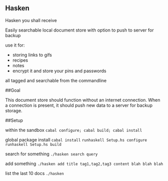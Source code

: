 Hasken
----

Hasken you shall receive

Easily searchable local document store with option to push to server for backup

use it for:
  - storing links to gifs
  - recipes
  - notes
  - encrypt it and store your pins and passwords

all tagged and searchable from the commandline

##Goal

This document store should function without an internet connection.
When a connection is present, it should push new data to a server for backup storage.

##Setup

within the sandbox
`cabal configure; cabal build; cabal install`

global package install
`cabal install`
`runhaskell Setup.hs configure`
`runhaskell Setup.hs build`

search for something
`./hasken search query`

add something
`./hasken add title tag1,tag2,tag3 content blah blah blah`

list the last 10 docs
`./hasken`
